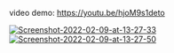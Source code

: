 video demo: https://youtu.be/hjoM9s1deto

<a href="https://ibb.co/vJrr2tv"><img src="https://i.ibb.co/wKbbDvr/Screenshot-2022-02-09-at-13-27-33.png" alt="Screenshot-2022-02-09-at-13-27-33" border="0"></a>
<a href="https://ibb.co/1XVZZkG"><img src="https://i.ibb.co/94Xnn7H/Screenshot-2022-02-09-at-13-27-50.png" alt="Screenshot-2022-02-09-at-13-27-50" border="0"></a>



